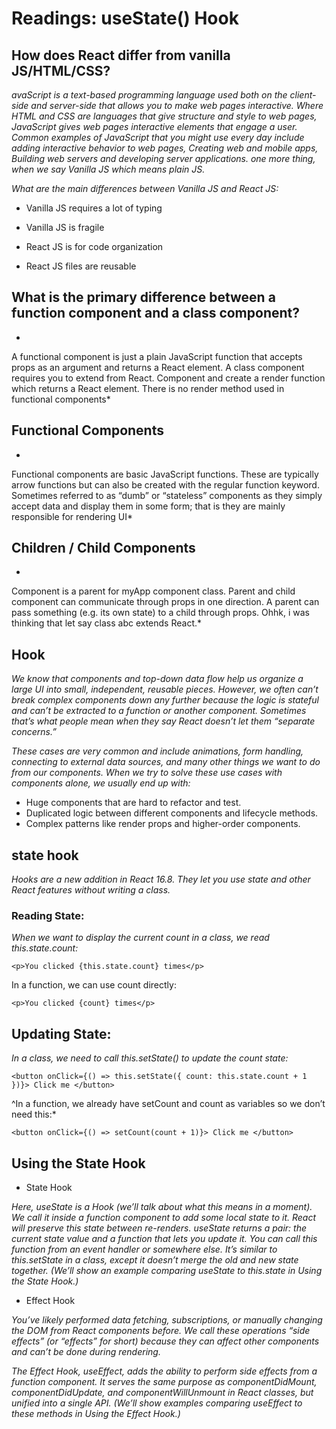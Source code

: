 # Readings: useState() Hook

## How does React differ from vanilla JS/HTML/CSS?

*avaScript is a text-based programming language used both on the client-side and server-side that allows you to make web pages interactive. Where HTML and CSS are languages that give structure and style to web pages, JavaScript gives web pages interactive elements that engage a user. Common examples of JavaScript that you might use every day include adding interactive behavior to web pages, Creating web and mobile apps, Building web servers and developing server applications. one more thing, when we say Vanilla JS which means plain JS.*

*What are the main differences between Vanilla JS and React JS:*

- Vanilla JS requires a lot of typing

- Vanilla JS is fragile
- React JS is for code organization
- React JS files are reusable


## What is the primary difference between a function component and a class component?

*
A functional component is just a plain JavaScript function that accepts props as an argument and returns a React element. A class component requires you to extend from React. Component and create a render function which returns a React element. There is no render method used in functional components*


## Functional Components

*
Functional components are basic JavaScript functions. These are typically arrow functions but can also be created with the regular function keyword. Sometimes referred to as “dumb” or “stateless” components as they simply accept data and display them in some form; that is they are mainly responsible for rendering UI*

## Children / Child Components

*
Component is a parent for myApp component class. Parent and child component can communicate through props in one direction. A parent can pass something (e.g. its own state) to a child through props. Ohhk, i was thinking that let say class abc extends React.*


## Hook

*We know that components and top-down data flow help us organize a large UI into small, independent, reusable pieces. However, we often can’t break complex components down any further because the logic is stateful and can’t be extracted to a function or another component. Sometimes that’s what people mean when they say React doesn’t let them “separate concerns.”*

*These cases are very common and include animations, form handling, connecting to external data sources, and many other things we want to do from our components. When we try to solve these use cases with components alone, we usually end up with:*

- Huge components that are hard to refactor and test.
- Duplicated logic between different components and lifecycle methods.
- Complex patterns like render props and higher-order components.


## state hook 

*Hooks are a new addition in React 16.8. They let you use state and other React features without writing a class.*


### Reading State:
*When we want to display the current count in a class, we read this.state.count:*

`<p>You clicked {this.state.count} times</p>`

In a function, we can use count directly:

  `<p>You clicked {count} times</p>`

## Updating State:
*In a class, we need to call this.setState() to update the count state:*

  `<button onClick={() => this.setState({ count: this.state.count + 1 })}>
    Click me
  </button>`

^In a function, we already have setCount and count as variables so we don’t need this:*

  `<button onClick={() => setCount(count + 1)}>
    Click me
  </button>`


## Using the State Hook

- State Hook

*Here, useState is a Hook (we’ll talk about what this means in a moment). We call it inside a function component to add some local state to it. React will preserve this state between re-renders. useState returns a pair: the current state value and a function that lets you update it. You can call this function from an event handler or somewhere else. It’s similar to this.setState in a class, except it doesn’t merge the old and new state together. (We’ll show an example comparing useState to this.state in Using the State Hook.)*

- Effect Hook

*You’ve likely performed data fetching, subscriptions, or manually changing the DOM from React components before. We call these operations “side effects” (or “effects” for short) because they can affect other components and can’t be done during rendering.*

*The Effect Hook, useEffect, adds the ability to perform side effects from a function component. It serves the same purpose as componentDidMount, componentDidUpdate, and componentWillUnmount in React classes, but unified into a single API. (We’ll show examples comparing useEffect to these methods in Using the Effect Hook.)*


